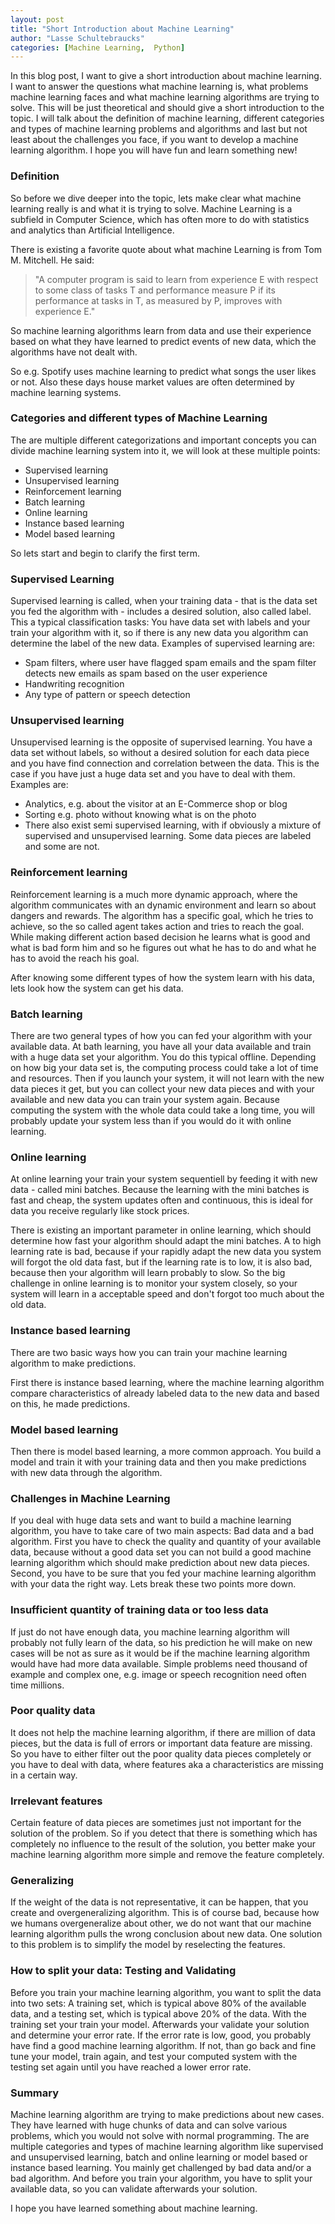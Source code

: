 ```yaml
---
layout: post
title: "Short Introduction about Machine Learning"
author: "Lasse Schultebraucks"
categories: [Machine Learning,  Python]
---
```


In this blog post, I want to give a short introduction about machine learning. I want to answer the questions what machine learning is, what problems machine learning faces and what machine learning algorithms are trying to solve. This will be just theoretical and should give a short introduction to the topic. I will talk about the definition of machine learning, different categories and types of machine learning problems and algorithms and last but not least about the challenges you face, if you want to develop a machine learning algorithm. I hope you will have fun and learn something new!

### Definition

So before we dive deeper into the topic, lets make clear what machine learning really is and what it is trying to solve. Machine Learning is a subfield in Computer Science, which has often more to do with statistics and analytics than Artificial Intelligence.

There is existing a favorite quote about what machine Learning is from Tom M. Mitchell. He said:

> "A computer program is said to learn from experience E with respect to some class of tasks T and performance measure P if its performance at tasks in T, as measured by P, improves with experience E."

So machine learning algorithms learn from data and use their experience based on what they have learned to predict events of new data, which the algorithms have not dealt with.

So e.g. Spotify uses machine learning to predict what songs the user likes or not. Also these days house market values are often determined by machine learning systems.

### Categories and different types of Machine Learning

The are multiple different categorizations and important concepts you can divide machine learning system into it, we will look at these multiple points:

- Supervised learning
- Unsupervised learning
- Reinforcement learning
- Batch learning
- Online learning
- Instance based learning
- Model based learning

So lets start and begin to clarify the first term.

### Supervised Learning

Supervised learning is called, when your training data - that is the data set you fed the algorithm with - includes a desired solution, also called label. This a typical classification tasks: You have data set with labels and your train your algorithm with it, so if there is any new data you algorithm can determine the label of the new data. Examples of supervised learning are:

- Spam filters, where user have flagged spam emails and the spam filter detects new emails as spam based on the user experience
- Handwriting recognition
- Any type of pattern or speech detection

### Unsupervised learning

Unsupervised learning is the opposite of supervised learning. You have a data set without labels, so without a desired solution for each data piece and you have find connection and correlation between the data. This is the case if you have just a huge data set and you have to deal with them. Examples are:

- Analytics, e.g. about the visitor at an E-Commerce shop or blog
- Sorting e.g. photo without knowing what is on the photo
- There also exist semi supervised learning, with if obviously a mixture of supervised and unsupervised learning. Some data pieces are labeled and some are not.

### Reinforcement learning

Reinforcement learning is a much more dynamic approach, where the algorithm communicates with an dynamic environment and learn so about dangers and rewards. The algorithm has a specific goal, which he tries to achieve, so the so called agent takes action and tries to reach the goal. While making different action based decision he learns what is good and what is bad form him and so he figures out what he has to do and what he has to avoid the reach his goal.

After knowing some different types of how the system learn with his data, lets look how the system can get his data.

### Batch learning

There are two general types of how you can fed your algorithm with your available data. At bath learning, you have all your data available and train with a huge data set your algorithm. You do this typical offline. Depending on how big your data set is, the computing process could take a lot of time and resources. Then if you launch your system, it will not learn with the new data pieces it get, but you can collect your new data pieces and with your available and new data you can train your system again. Because computing the system with the whole data could take a long time, you will probably update your system less than if you would do it with online learning. 

### Online learning

At online learning your train your system sequentiell by feeding it with new data - called mini batches. Because the learning with the mini batches is fast and cheap, the system updates often and continuous, this is ideal for data you receive regularly like stock prices. 

There is existing an important parameter in online learning, which should determine how fast your algorithm should adapt the mini batches. A to high learning rate is bad, because if your rapidly adapt the new data you system will forgot the old data fast, but if the learning rate is to low, it is also bad, because then your algorithm will learn probably to slow. So the big challenge in online learning is to monitor your system closely, so your system will learn in a acceptable speed and don't forgot too much about the old data.

### Instance based learning

There are two basic ways how you can train your machine learning algorithm to make predictions.

First there is instance based learning, where the machine learning algorithm compare characteristics of already labeled data to the new data and based on this, he made predictions.

### Model based learning

Then there is model based learning, a more common approach. You build a model and train it with your training data and then you make predictions with new data through the algorithm.

### Challenges in Machine Learning

If you deal with huge data sets and want to build a machine learning algorithm, you have to take care of two main aspects: Bad data and a bad algorithm. First you have to check the quality and quantity of your available data, because without a good data set you can not build a good machine learning algorithm which should make prediction about new data pieces. Second, you have to be sure that you fed your machine learning algorithm with your data the right way. Lets break these two points more down.

### Insufficient quantity of training data or too less data
If just do not have enough data, you machine learning algorithm will probably not fully learn of the data, so his prediction he will make on new cases will be not as sure as it would be if the machine learning algorithm would have had more data available. Simple problems need thousand of example and complex one, e.g. image or speech recognition need often time millions.

### Poor quality data
It does not help the machine learning algorithm, if there are million of data pieces, but the data is full of errors or important data feature are missing. So you have to either filter out the poor quality data pieces completely or you have to deal with data, where features aka a characteristics are missing in a certain way.

### Irrelevant features
Certain feature of data pieces are sometimes just not important for the solution of the problem. So if you detect that there is something which has completely no influence to the result of the solution, you better make your machine learning algorithm more simple and remove the feature completely.

### Generalizing
If the weight of the data is not representative, it can be happen, that you create and overgeneralizing algorithm. This is of course bad, because how we humans overgeneralize about other, we do not want that our machine learning algorithm pulls the wrong conclusion about new data. One solution to this problem is to simplify the model by reselecting the features.

### How to split your data: Testing and Validating
Before you train your machine learning algorithm, you want to split the data into two sets: A training set, which is typical above 80% of the available data, and a testing set, which is typical above 20% of the data. With the training set your train your model. Afterwards your validate your solution and determine your error rate. If the error rate is low, good, you probably have find a good machine learning algorithm. If not, than go back and fine tune your model, train again, and test your computed system with the testing set again until you have reached a lower error rate.

### Summary
Machine learning algorithm are trying to make predictions about new cases. They have learned with huge chunks of data and can solve various problems, which you would not solve with normal programming. The are multiple categories and types of machine learning algorithm like supervised and unsupervised learning, batch and online learning or model based or instance based learning. You mainly get challenged by bad data and/or a bad algorithm. And before you train your algorithm, you have to split your available data, so you can validate afterwards your solution.

I hope you have learned something about machine learning.